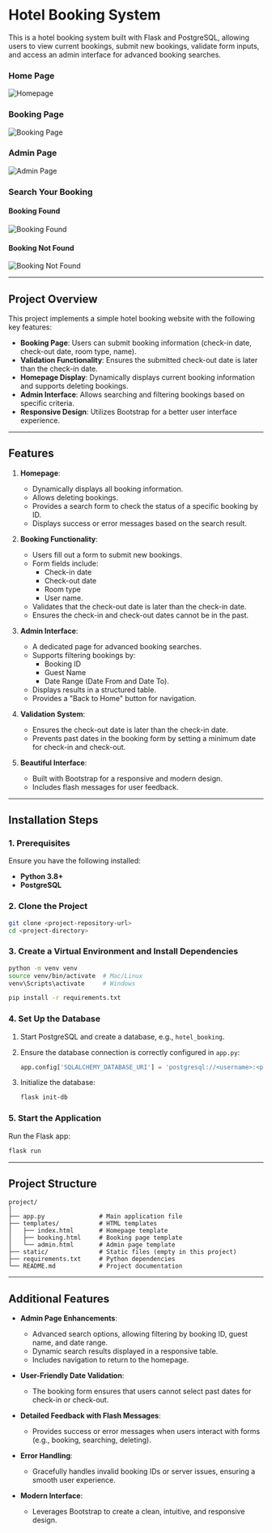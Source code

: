 # Hotel Booking System

This is a hotel booking system built with Flask and PostgreSQL, allowing users to view current bookings, submit new bookings, validate form inputs, and access an admin interface for advanced booking searches.

### Home Page
![Homepage](imgs/index.png) 
###  Booking Page
![Booking Page](imgs/booking.png)  
### Admin Page
![Admin Page](imgs/admin.png)  
### Search Your Booking
#### Booking Found
![Booking Found](imgs/booking_found.png)  
#### Booking Not Found
![Booking Not Found](imgs/booking_not_found.png)

---

## Project Overview

This project implements a simple hotel booking website with the following key features:

- **Booking Page**: Users can submit booking information (check-in date, check-out date, room type, name).
- **Validation Functionality**: Ensures the submitted check-out date is later than the check-in date.
- **Homepage Display**: Dynamically displays current booking information and supports deleting bookings.
- **Admin Interface**: Allows searching and filtering bookings based on specific criteria.
- **Responsive Design**: Utilizes Bootstrap for a better user interface experience.

---

## Features

1. **Homepage**:
   - Dynamically displays all booking information.
   - Allows deleting bookings.
   - Provides a search form to check the status of a specific booking by ID.
   - Displays success or error messages based on the search result.

2. **Booking Functionality**:
   - Users fill out a form to submit new bookings.
   - Form fields include:
     - Check-in date
     - Check-out date
     - Room type
     - User name.
   - Validates that the check-out date is later than the check-in date.
   - Ensures the check-in and check-out dates cannot be in the past.

3. **Admin Interface**:
   - A dedicated page for advanced booking searches.
   - Supports filtering bookings by:
     - Booking ID
     - Guest Name
     - Date Range (Date From and Date To).
   - Displays results in a structured table.
   - Provides a "Back to Home" button for navigation.

4. **Validation System**:
   - Ensures the check-out date is later than the check-in date.
   - Prevents past dates in the booking form by setting a minimum date for check-in and check-out.

5. **Beautiful Interface**:
   - Built with Bootstrap for a responsive and modern design.
   - Includes flash messages for user feedback.

---

## Installation Steps

### 1. Prerequisites
Ensure you have the following installed:
- **Python 3.8+**
- **PostgreSQL**

### 2. Clone the Project
```bash
git clone <project-repository-url>
cd <project-directory>
```

### 3. Create a Virtual Environment and Install Dependencies
```bash
python -m venv venv
source venv/bin/activate  # Mac/Linux
venv\Scripts\activate     # Windows

pip install -r requirements.txt
```

### 4. Set Up the Database
1. Start PostgreSQL and create a database, e.g., `hotel_booking`.
2. Ensure the database connection is correctly configured in `app.py`:
    ```python
    app.config['SQLALCHEMY_DATABASE_URI'] = 'postgresql://<username>:<password>@localhost:5432/hotel_booking'
    ```

3. Initialize the database:
    ```bash
    flask init-db
    ```

### 5. Start the Application
Run the Flask app:
```bash
flask run
```

---

## Project Structure
```plaintext
project/
│
├── app.py               # Main application file
├── templates/           # HTML templates
│   ├── index.html       # Homepage template
│   ├── booking.html     # Booking page template
│   └── admin.html       # Admin page template
├── static/              # Static files (empty in this project)
├── requirements.txt     # Python dependencies
└── README.md            # Project documentation
```

---

## Additional Features

- **Admin Page Enhancements**:
  - Advanced search options, allowing filtering by booking ID, guest name, and date range.
  - Dynamic search results displayed in a responsive table.
  - Includes navigation to return to the homepage.

- **User-Friendly Date Validation**:
  - The booking form ensures that users cannot select past dates for check-in or check-out.

- **Detailed Feedback with Flash Messages**:
  - Provides success or error messages when users interact with forms (e.g., booking, searching, deleting).

- **Error Handling**:
  - Gracefully handles invalid booking IDs or server issues, ensuring a smooth user experience.

- **Modern Interface**:
  - Leverages Bootstrap to create a clean, intuitive, and responsive design.
